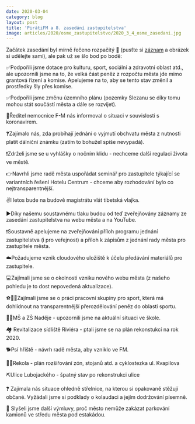 ```yaml
---
date: 2020-03-04
category: blog
layout: post
title: 'PirátiFM a 8. zasedání zastupitelstva'
image: articles/2020/osme_zastupitelstvo/2020_3_4_osme_zasedani.jpg
---
```

Začátek zasedání byl mírně řečeno rozpačitý 🙈 (pusťte si [záznam](https://www.youtube.com/watch?v=BEItfUABLqA) a obrázek si udělejte sami), ale pak už se šlo bod po bodě:


✅Podpořili jsme dotace pro kulturu, sport, sociální a zdravotní oblast atd., ale upozornili jsme na to, že velká část peněz z rozpočtu města jde mimo grantová řízení a komise. Apelujeme na to, aby se tento stav změnil a prostředky šly přes komise.

✅Podpořili jsme změnu územního plánu (pozemky Slezanu se díky tomu mohou stát součástí města a dále se rozvíjet).

🦠Ředitel nemocnice F-M nás informoval o situaci v souvislosti s koronavirem.

❓Zajímalo nás, zda probíhají jednání o vyjmutí obchvatu města z nutnosti platit dálniční známku (zatím to bohužel spíše nevypadá).

❗️Zdrželi jsme se u vyhlášky o nočním klidu - nechceme další regulaci života ve městě.

👉Navrhli jsme radě města uspořádat seminář pro zastupitele týkající se variantních řešení Hotelu Centrum - chceme aby rozhodování bylo co nejtransparentnější.

✌️I letos bude na budově magistrátu vlát tibetská vlajka.

▶️Díky našemu soustavnému tlaku budou od teď zveřejňovány záznamy ze zasedání zastupitelstva na webu města a na YouTube.

❗️Soustavně apelujeme na zveřejňování příloh programu jednání zastupitelstva (i pro veřejnost) a příloh k zápisům z jednání rady města pro zastupitele města.

☁️Požadujeme vznik cloudového uložiště k účelu předávání materiálů pro zastupitele.

💻Zajímali jsme se o okolnosti vzniku nového webu města (z našeho pohledu je to dost nepovedená aktualizace).

⚽️🏒🏀Zajímali jsme se o práci pracovní skupiny pro sport, která má dohlídnout na transparentnější přerozdělování peněz do oblasti sportu.

👩‍🏫MŠ a ZŠ Naděje - upozornili jsme na aktuální situaci ve škole.

🏘 Revitalizace sídliště Riviéra - ptali jsme se na plán rekonstukcí na rok 2020.

🐕Psí hřiště - návrh radě města, aby vzniklo ve FM.

🚴‍♂️Rekola - plán rozšiřování zón, stojanů atd. a cyklostezka ul. Kvapilova

⛏Ulice Lubojackého - špatný stav po rekonstrukci ulice

❓ Zajímala nás situace ohledně střelnice, na kterou si opakovaně stěžují občané. Vyžádali jsme si podklady o kolaudaci a jejím dodržování písemně.

🚛 Slyšeli jsme další výmluvy, proč město nemůže zakázat parkování kamionů ve středu města pod estakádou.

